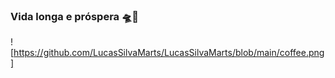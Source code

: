 ### Vida longa e próspera 🛸🖖


![https://github.com/LucasSilvaMarts/LucasSilvaMarts/blob/main/coffee.png]
<!--
**LucasSilvaMarts/LucasSilvaMarts** is a ✨ _special_ ✨ repository because its `README.md` (this file) appears on your GitHub profile.

Here are some ideas to get you started:!



- 🔭 I’m currently working on ...
- 🌱 I’m currently learning ...
- 👯 I’m looking to collaborate on ...
- 🤔 I’m looking for help with ...
- 💬 Ask me about ...
- 📫 How to reach me: ...
- 😄 Pronouns: ...
- ⚡ Fun fact: ...
-->
